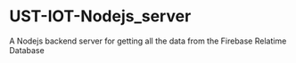 # UST-IOT-Nodejs_server

A Nodejs backend server for getting all the data from the Firebase Relatime Database

